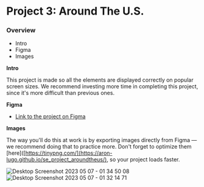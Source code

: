 # Project 3: Around The U.S.

### Overview  

* Intro  
* Figma  
* Images  
  
**Intro**
  
This project is made so all the elements are displayed correctly on popular screen sizes. We recommend investing more time in completing this project, since it's more difficult than previous ones.  
  
**Figma**  
  
* [Link to the project on Figma](https://www.figma.com/file/ii4xxsJ0ghevUOcssTlHZv/Sprint-3%3A-Around-the-US?node-id=0%3A1)  
  
**Images**  
  
The way you'll do this at work is by exporting images directly from Figma — we recommend doing that to practice more. Don't forget to optimize them [here]([https://tinypng.com/](https://aron-lugo.github.io/se_project_aroundtheus/), so your project loads faster. 
  
![Desktop Screenshot 2023 05 07 - 01 34 50 08](https://user-images.githubusercontent.com/127285761/236667076-e577784f-c1a3-4939-b526-d531fe1defd4.png)
![Desktop Screenshot 2023 05 07 - 01 32 14 71](https://user-images.githubusercontent.com/127285761/236667081-63e4f9c9-d905-4cfb-a112-d8629a152f45.png)
